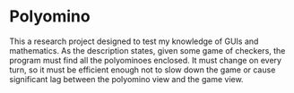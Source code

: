 # Polyomino
This a research project designed to test my knowledge of GUIs and mathematics. As the description states, given some game of checkers, the program must find all the polyominoes enclosed. It must change on every turn, so it must be efficient enough not to slow down the game or cause significant lag between the polyomino view and the game view.

